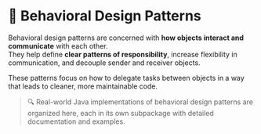 # 🤝 Behavioral Design Patterns

Behavioral design patterns are concerned with **how objects interact and communicate** with each other.  
They help define **clear patterns of responsibility**, increase flexibility in communication, and decouple sender and receiver objects.

These patterns focus on how to delegate tasks between objects in a way that leads to cleaner, more maintainable code.

> 🔍 Real-world Java implementations of behavioral design patterns are organized here, each in its own subpackage with detailed documentation and examples.

